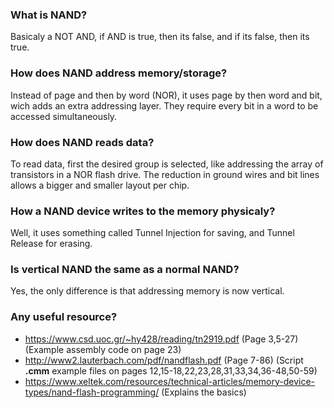 ### What is NAND?
Basicaly a NOT AND, if AND is true, then its false, and if its false, then its true.

### How does NAND address memory/storage?
Instead of page and then by word (NOR), it uses page by then word and bit, wich adds an extra addressing layer.
They require every bit in a word to be accessed simultaneously.

### How does NAND reads data?
To read data, first the desired group is selected, like addressing the array of transistors in a NOR flash drive.
The reduction in ground wires and bit lines allows a bigger and smaller layout per chip.

### How a NAND device writes to the memory physicaly?
Well, it uses something called Tunnel Injection for saving, and Tunnel Release for erasing.

### Is vertical NAND the same as a normal NAND?
Yes, the only difference is that addressing memory is now vertical.

### Any useful resource?
* https://www.csd.uoc.gr/~hy428/reading/tn2919.pdf (Page 3,5-27) (Example assembly code on page 23)
* http://www2.lauterbach.com/pdf/nandflash.pdf (Page 7-86) (Script **.cmm** example files on pages 12,15-18,22,23,28,31,33,34,36-48,50-59)
* https://www.xeltek.com/resources/technical-articles/memory-device-types/nand-flash-programming/ (Explains the basics)
